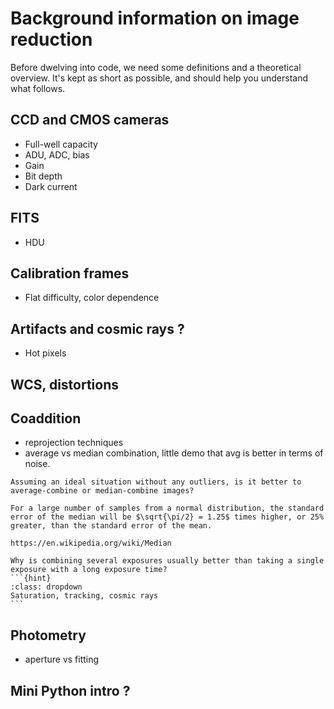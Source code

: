 # Background information on image reduction

Before dwelving into code, we need some definitions and a theoretical overview. It's kept as short as possible, and should help you understand what follows.


## CCD and CMOS cameras

* Full-well capacity
* ADU, ADC, bias
* Gain
* Bit depth
* Dark current

## FITS

* HDU

## Calibration frames

* Flat difficulty, color dependence

## Artifacts and cosmic rays ?

* Hot pixels

## WCS, distortions

## Coaddition


* reprojection techniques
* average vs median combination, little demo that avg is better in terms of noise.


```{sidebar} Average or median?
Assuming an ideal situation without any outliers, is it better to average-combine or median-combine images?

For a large number of samples from a normal distribution, the standard error of the median will be $\sqrt{\pi/2} = 1.25$ times higher, or 25% greater, than the standard error of the mean.

https://en.wikipedia.org/wiki/Median
```

````{admonition} Question
Why is combining several exposures usually better than taking a single exposure with a long exposure time?
```{hint}
:class: dropdown
Saturation, tracking, cosmic rays
```
````


## Photometry

* aperture vs fitting



## Mini Python intro ? 

